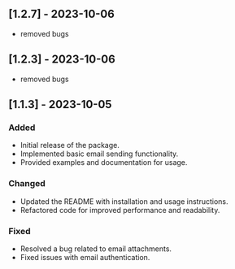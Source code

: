 ## [1.2.7] - 2023-10-06
- removed bugs
## [1.2.3] - 2023-10-06
- removed bugs
## [1.1.3] - 2023-10-05
### Added
- Initial release of the package.
- Implemented basic email sending functionality.
- Provided examples and documentation for usage.

### Changed
- Updated the README with installation and usage instructions.
- Refactored code for improved performance and readability.

### Fixed
- Resolved a bug related to email attachments.
- Fixed issues with email authentication.